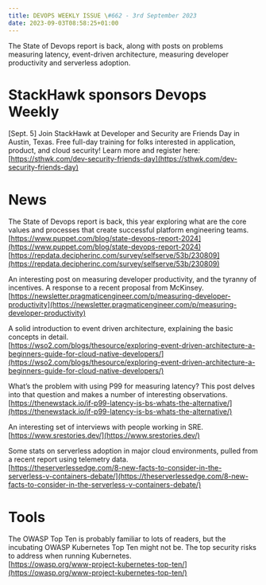 ```yaml
---
title: DEVOPS WEEKLY ISSUE \#662 - 3rd September 2023 
date: 2023-09-03T08:58:25+01:00
---
```


The State of Devops report is back, along with posts on problems measuring latency, event-driven architecture, measuring developer productivity and serverless adoption.


StackHawk sponsors Devops Weekly
============================

[Sept. 5] Join StackHawk at Developer and Security are Friends Day in Austin, Texas. Free full-day training for folks interested in application, product, and cloud security! Learn more and register here:
<br>[https://sthwk.com/dev-security-friends-day](https://sthwk.com/dev-security-friends-day)


News
====

The State of Devops report is back, this year exploring what are the core values and processes that create successful platform engineering teams.
<br>[https://www.puppet.com/blog/state-devops-report-2024](https://www.puppet.com/blog/state-devops-report-2024)
<br>[https://repdata.decipherinc.com/survey/selfserve/53b/230809](https://repdata.decipherinc.com/survey/selfserve/53b/230809)


An interesting post on measuring developer productivity, and the tyranny of incentives. A response to a recent proposal from McKinsey.
<br>[https://newsletter.pragmaticengineer.com/p/measuring-developer-productivity](https://newsletter.pragmaticengineer.com/p/measuring-developer-productivity)


A solid introduction to event driven architecture, explaining the basic concepts in detail.
<br>[https://wso2.com/blogs/thesource/exploring-event-driven-architecture-a-beginners-guide-for-cloud-native-developers/](https://wso2.com/blogs/thesource/exploring-event-driven-architecture-a-beginners-guide-for-cloud-native-developers/)


What’s the problem with using P99 for measuring latency? This post delves into that question and makes a number of interesting observations.
<br>[https://thenewstack.io/if-p99-latency-is-bs-whats-the-alternative/](https://thenewstack.io/if-p99-latency-is-bs-whats-the-alternative/)


An interesting set of interviews with people working in SRE.
<br>[https://www.srestories.dev/](https://www.srestories.dev/)


Some stats on serverless adoption in major cloud environments, pulled from a recent report using telemetry data.
<br>[https://theserverlessedge.com/8-new-facts-to-consider-in-the-serverless-v-containers-debate/](https://theserverlessedge.com/8-new-facts-to-consider-in-the-serverless-v-containers-debate/)


Tools
=====

The OWASP Top Ten is probably familiar to lots of readers, but the incubating OWASP Kubernetes Top Ten might not be. The top security risks to address when running Kubernetes.
<br>[https://owasp.org/www-project-kubernetes-top-ten/](https://owasp.org/www-project-kubernetes-top-ten/)




